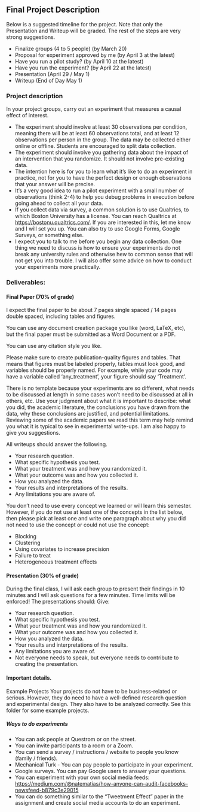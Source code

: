 ## Final Project Description

Below is a suggested timeline for the project. Note that only the Presentation and Writeup will be graded. The rest of the steps are very strong suggestions.

- Finalize groups (4 to 5 people) (by March 20)
- Proposal for experiment approved by me (by April 3 at the latest)
- Have you run a pilot study? (by April 10 at the latest)
- Have you run the experiment? (by April 22 at the latest)
- Presentation (April 29 / May 1)
- Writeup (End of Day May 1)

### Project description

In your project groups, carry out an experiment that measures a causal effect of interest. 

- The experiment should involve at least 30 observations per condition, meaning there will be at least 60 observations total, and at least 12 observations per person in the group. The data may be collected either online or offline. Students are encouraged to split data collection.
- The experiment should involve you gathering data about the impact of an intervention that you randomize. It should not involve pre-existing data.
- The intention here is for you to learn what it’s like to do an experiment in practice, not for you to have the perfect design or enough observations that your answer will be precise.
- It’s a very good idea to run a pilot experiment with a small number of observations (think 2-4) to help you debug problems in execution before going ahead to collect all your data.
- If you collect data via survey, a common solution is to use Qualtrics, to which Boston University has a license. You can reach Qualtrics at https://bostonu.qualtrics.com/. If you are interested in this, let me know and I will set you up. You can also try to use Google Forms, Google Surveys, or something else.
- I expect you to talk to me before you begin any data collection. One thing we need to discuss is how to ensure your experiments do not break any university rules and otherwise hew to common sense that will not get you into trouble. I will also offer some advice on how to conduct your experiments more practically.

### Deliverables:

#### Final Paper (70% of grade)

I expect the final paper to be about 7 pages single spaced / 14 pages double spaced, including tables and figures.

You can use any document creation package you like (word, LaTeX, etc), but the final paper must be submitted as a Word Document or a PDF. 

You can use any citation style you like.

Please make sure to create publication-quality figures and tables. That means that figures must be labeled properly, tables must look good, and variables should be properly named. For example, while your code may have a variable called ‘any_treatment’, your figure should say ‘Treatment’. 

There is no template because your experiments are so different, what needs to be discussed at length in some cases won’t need to be discussed at all in others, etc. Use your judgment about what it is important to describe: what you did, the academic literature, the conclusions you have drawn from the data, why these conclusions are justified, and potential limitations. Reviewing some of the academic papers we read this term may help remind you what it is typical to see in experimental write-ups. I am also happy to give you suggestions.

All writeups should answer the following.
- Your research question.
- What specific hypothesis you test. 
- What your treatment was and how you randomized it.
- What your outcome was and how you collected it.
- How you analyzed the data.
- Your results and interpretations of the results.
- Any limitations you are aware of.

You don’t need to use every concept we learned or will learn this semester. However, if you do not use at least one of the concepts in the list below, then please pick at least one and write one paragraph about why you did not need to use the concept or could not use the concept:

  - Blocking
  - Clustering
  - Using covariates to increase precision
  - Failure to treat
  - Heterogeneous treatment effects


#### Presentation (30% of grade)

During the final class, I will ask each group to present their findings in 10 minutes and I will ask questions for a few minutes. Time limits will be enforced! The presentations should:
Give:
- Your research question.
- What specific hypothesis you test. 
- What your treatment was and how you randomized it.
- What your outcome was and how you collected it.
- How you analyzed the data.
- Your results and interpretations of the results.
- Any limitations you are aware of.
- Not everyone needs to speak, but everyone needs to contribute to creating the presentation.

#### Important details.
Example Projects
Your projects do not have to be business-related or serious. However, they do need to have a well-defined research question and experimental design. They also have to be analyzed correctly. See this folder for some example projects. 

##### Ways to do experiments
- You can ask people at Questrom or on the street.
- You can invite participants to a room or a Zoom.
- You can send a survey / instructions / website to people you know (family / friends).
- Mechanical Turk - You can pay people to participate in your experiment.
- Google surveys. You can pay Google users to answer your questions.
- You can experiment with your own social media feeds:
https://medium.com/@natematias/how-anyone-can-audit-facebooks-newsfeed-b879c3e29015
- You can do something similar to the “Tweetment Effect” paper in the assignment and create social media accounts to do an experiment. 
